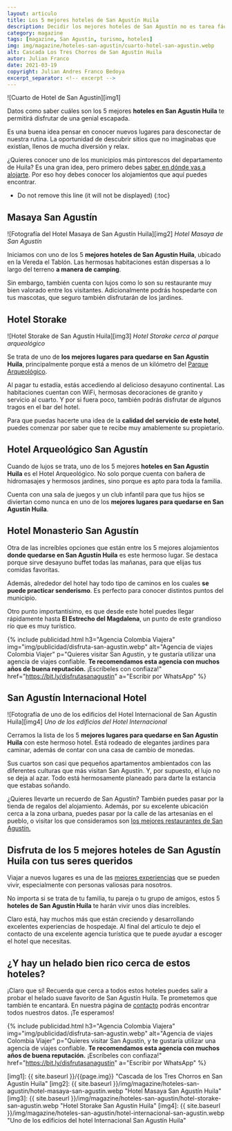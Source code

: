 ```yaml
---
layout: articulo
title: Los 5 mejores hoteles de San Agustín Huila
description: Decidir los mejores hoteles de San Agustín no es tarea fácil 🏨. Con estos 5 hoteles podrás tener una guía excelente. Míralos y escoge tu favorito.
category: magazine
tags: [magazine, San Agustín, turismo, hoteles]
img: img/magazine/hoteles-san-agustin/cuarto-hotel-san-agustin.webp
alt: Cascada Los Tres Chorros de San Agustín Huila
autor: Julian Franco
date: 2021-03-19
copyright: Julian Andres Franco Bedoya
excerpt_separator: <!-- excerpt -->
---
```

![Cuarto de Hotel de San Agustín][img1]

Datos como saber cuáles son los 5 mejores **hoteles en San Agustín Huila** te permitirá disfrutar de una genial escapada.

<!-- excerpt -->

Es una buena idea pensar en conocer nuevos lugares para desconectar de nuestra rutina. La oportunidad de descubrir sitios que no imaginabas que existían, llenos de mucha diversión y relax.

¿Quieres conocer uno de los municipios más pintorescos del departamento de Huila? Es una gran idea, pero primero debes [saber en dónde vas a alojarte](https://www.miviajeporelmundo.com/como-elegir-un-buen-hotel-para-hospedarte). Por eso hoy debes conocer los alojamientos que aquí puedes encontrar.

* Do not remove this line (it will not be displayed)
{:toc}

## Masaya San Agustín

![Fotografía del Hotel Masaya de San Agustín Huila][img2]
*Hotel Masaya de San Agustín*

Iniciamos con uno de los 5 **mejores hoteles de San Agustín Huila**, ubicado en la Vereda el Tablón. Las hermosas habitaciones están dispersas a lo largo del terreno **a manera de camping**.

Sin embargo, también cuenta con lujos como lo son su restaurante muy bien valorado entre los visitantes. Adicionalmente podrás hospedarte con tus mascotas, que seguro también disfrutarán de los jardines.

## Hotel Storake

![Hotel Storake de San Agustín Huila][img3]
*Hotel Storake cerca al parque arqueológico*

Se trata de uno de **los mejores lugares para quedarse en San Agustín Huila**, principalmente porque está a menos de un kilómetro del [Parque Arqueológico](https://gurcoff.com/que-hacer-en-san-agustin/parque-arqueologico-san-agustin-huila/).

Al pagar tu estadía, estás accediendo al delicioso desayuno continental. Las habitaciones cuentan con WiFi, hermosas decoraciones de granito y servicio al cuarto. Y por si fuera poco, también podrás disfrutar de algunos tragos en el bar del hotel.

Para que puedas hacerte una idea de la **calidad del servicio de este hotel**, puedes comenzar por saber que te recibe muy amablemente su propietario.

## Hotel Arqueológico San Agustín

Cuando de lujos se trata, uno de los 5 mejores **hoteles en San Agustín Huila** es el Hotel Arqueológico. No solo porque cuenta con bañera de hidromasajes y hermosos jardines, sino porque es apto para toda la familia.

Cuenta con una sala de juegos y un club infantil para que tus hijos se diviertan como nunca en uno de los **mejores lugares para quedarse en San Agustín Huila**.

## Hotel Monasterio San Agustín

Otra de las increíbles opciones que están entre los 5 mejores alojamientos **donde quedarse en San Agustín Huila** es este hermoso lugar. Se destaca porque sirve desayuno buffet todas las mañanas, para que elijas tus comidas favoritas.

Además, alrededor del hotel hay todo tipo de caminos en los cuales **se puede practicar senderismo**. Es perfecto para conocer distintos puntos del municipio.

Otro punto importantísimo, es que desde este hotel puedes llegar rápidamente hasta **El Estrecho del Magdalena**, un punto de este grandioso río que es muy turístico.

<!-- PUBLICIDAD -->
{% include publicidad.html h3="Agencia Colombia Viajera" img="img/publicidad/disfruta-san-agustin.webp" alt="Agencia de viajes Colombia Viajer" p="Quieres visitar San Agustín, y te gustaría utilizar una agencia de viajes confiable. <strong>Te recomendamos esta agencia con muchos años de buena reputación.</strong> ¡Escríbeles con confiaza!" href="https://bit.ly/disfrutasanagustin" a="Escribir por WhatsApp" %}

## San Agustín Internacional Hotel

![Fotografía de uno de los edificios del Hotel Internacional de San Agustín Huila][img4]
*Uno de los edificios del Hotel Internacional*

Cerramos la lista de los 5 **mejores lugares para quedarse en San Agustín Huila** con este hermoso hotel. Está rodeado de elegantes jardines para caminar, además de contar con una casa de cambio de monedas.

Sus cuartos son casi que pequeños apartamentos ambientados con las diferentes culturas que más visitan San Agustín. Y, por supuesto, el lujo no se deja al azar. Todo está hermosamente planeado para darte la estancia que estabas soñando.

¿Quieres llevarte un recuerdo de San Agustín? También puedes pasar por la tienda de regalos del alojamiento. Además, por su excelente ubicación cerca a la zona urbana, puedes pasar por la calle de las artesanías en el pueblo, o visitar los que consideramos son [los mejores restaurantes de San Agustín.](https://gurcoff.com/mejores-restaurantes-san-agustin)

## Disfruta de los 5 mejores hoteles de San Agustín Huila con tus seres queridos

Viajar a nuevos lugares  es una de las [mejores experiencias](https://psicologiaymente.com/psicologia/beneficios-psicologicos-viajar) que se pueden vivir, especialmente con personas valiosas para nosotros.

No importa si se trata de tu familia, tu pareja o tu grupo de amigos, estos 5 **hoteles de San Agustín Huila** te harán vivir unos días increíbles.

Claro está, hay muchos más que están creciendo y desarrollando excelentes experiencias de hospedaje. Al final del artículo te dejo el contacto de una excelente agencia turística que te puede ayudar a escoger el hotel que necesitas.

## ¿Y hay un helado bien rico cerca de estos hoteles?

¡Claro que sí! Recuerda que cerca a todos estos hoteles puedes salir a probar el helado suave favorito de San Agustín Huila. Te prometemos que también te encantará. En nuestra página de [contacto]({{site.baseurl}}/contacto/) podrás encontrar todos nuestros datos. ¡Te esperamos!

<!-- PUBLICIDAD -->
{% include publicidad.html h3="Agencia Colombia Viajera" img="img/publicidad/disfruta-san-agustin.webp" alt="Agencia de viajes Colombia Viajer" p="Quieres visitar San Agustín, y te gustaría utilizar una agencia de viajes confiable. <strong>Te recomendamos esta agencia con muchos años de buena reputación.</strong> ¡Escríbeles con confiaza!" href="https://bit.ly/disfrutasanagustin" a="Escribir por WhatsApp" %}

[img1]: {{ site.baseurl }}/{{page.img}} "Cascada de los Tres Chorros en San Agustín Huila"
[img2]: {{ site.baseurl }}/img/magazine/hoteles-san-agustin/hotel-masaya-san-agustin.webp "Hotel Masaya San Agustín Huila"
[img3]: {{ site.baseurl }}/img/magazine/hoteles-san-agustin/hotel-storake-san-agustin.webp "Hotel Storake San Agustín Huila"
[img4]: {{ site.baseurl }}/img/magazine/hoteles-san-agustin/hotel-internacional-san-agustin.webp "Uno de los edificios del hotel Internacional San Agustín Huila"
